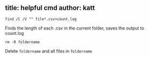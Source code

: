 title: helpful cmd
author: katt
---

```
find /C /V "" file*.csv>count.log
```

Finds the length of each .csv in the current folder, saves the output to count.log

```
rm -R foldername
```

Delete `foldername` and all files in `foldername`

